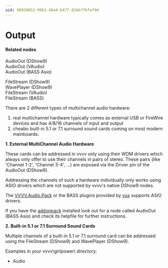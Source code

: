```yaml
---
uid: 909206b2-99b1-40a4-b477-826b7fbfef9d
---
```


# Output

#### Related nodes
<span class="node">AudioOut (DShow9)</span>  
<span class="node">AudioOut (VAudio)</span>  
<span class="node">AudioOut (BASS Asio)</span>  

<span class="node">FileStream (DShow9)</span>  
<span class="node">WavePlayer (DShow9)</span>  
<span class="node">FileStream (VAudio)</span>  
<span class="node">FileStream (BASS)</span>  


There are 2 different types of multichannel audio hardware:  

1. real multichannel hardware typically comes as external USB or FireWire devices and has 4/8/16 channels of input and output
1. cheabo built-in 5.1 or 7.1 surround sound cards coming on most modern mainboards.


**1. External MultiChannel Audio Hardware**  

These cards can be addressed in vvvv only using their WDM drivers which always only offer to use their channels in pairs of stereo. These pairs (like 'Channel 1-2', 'Channel 3-4', ...) are exposed via the <span class="pin">Driver</span> pin of the <span class="node">AudioOut (DShow9)</span>.  

Addressing the channels of such a hardware individually only works using ASIO drivers which are not supported by vvvv's native DShow9 nodes.  

The <a href="https://vvvv.org/contribution/vvvv.audio-pack-alpha" class="extURL contribution" target="_blank">VVVV.Audio.Pack</a> or the BASS plugins provided by <span class="user"><a href="https://vvvv.org/users/vux" class="extURL" target="_blank">vux</a></span> supports ASIO drivers.   

If you have the [addonpack](https://vvvv.org/downloads/) installed look out for a node called <span class="node">AudioOut (BASS Asio)</span> and check its helpfile for further instructions.  


**2. Built-in 5.1 or 7.1 Surround Sound Cards**  

Multiple channels of a built-in 5.1 or 7.1 surround card can be addressed using the <span class="node">FileStream (DShow9)</span> and <span class="node">WavePlayer (DShow9)</span>.  

Examples in your vvvv\girlpower\ directory:  
* Audio  


